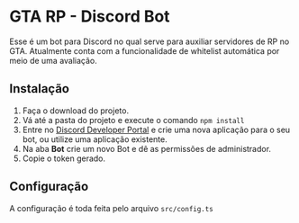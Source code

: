 # GTA RP - Discord Bot
Esse é um bot para Discord no qual serve para auxiliar servidores de RP no GTA.
Atualmente conta com a funcionalidade de whitelist automática por meio de uma avaliação.

## Instalação
1. Faça o download do projeto.
2. Vá até a pasta do projeto e execute o comando `npm install`
3. Entre no [Discord Developer Portal](https://discord.com/developers/applications) e crie uma nova aplicação para o seu bot, ou utilize uma aplicação existente.
4. Na aba **Bot** crie um novo Bot e dê as permissões de administrador.
5. Copie o token gerado.

## Configuração
A configuração é toda feita pelo arquivo `src/config.ts`


